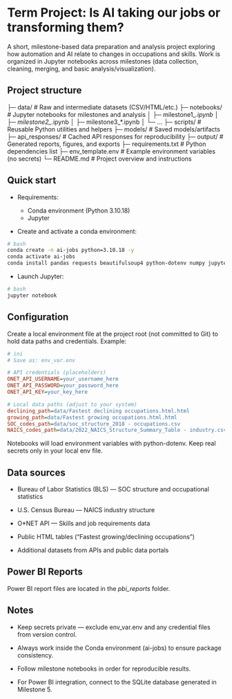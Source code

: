 # Term Project: Is AI taking our jobs or transforming them?
A short, milestone-based data preparation and analysis project exploring how automation and AI relate to changes in occupations and skills. Work is organized in Jupyter notebooks across milestones (data collection, cleaning, merging, and basic analysis/visualization).
## Project structure

├─ data/                 # Raw and intermediate datasets (CSV/HTML/etc.)
├─ notebooks/            # Jupyter notebooks for milestones and analysis
│  ├─ milestone1_*.ipynb
│  ├─ milestone2_*.ipynb
│  ├─ milestone3_*.ipynb
│  └─ ...
├─ scripts/              # Reusable Python utilities and helpers
├─ models/               # Saved models/artifacts
├─ api_responses/        # Cached API responses for reproducibility
├─ output/               # Generated reports, figures, and exports
├─ requirements.txt      # Python dependencies list
├─ env_template.env      # Example environment variables (no secrets)
└─ README.md             # Project overview and instructions

## Quick start
- Requirements:
    - Conda environment (Python 3.10.18)
    - Jupyter

- Create and activate a conda environment:
``` bash
# bash
conda create -n ai-jobs python=3.10.18 -y
conda activate ai-jobs
conda install pandas requests beautifulsoup4 python-dotenv numpy jupyter -y
```
- Launch Jupyter:
``` bash
# bash
jupyter notebook
```
## Configuration
Create a local environment file at the project root (not committed to Git) to hold data paths and credentials. Example:
``` ini
# ini
# Save as: env_var.env

# API credentials (placeholders)
ONET_API_USERNAME=your_username_here
ONET_API_PASSWORD=your_password_here
ONET_API_KEY=your_key_here

# Local data paths (adjust to your system)
declining_path=data/Fastest declining occupations.html.html
growing_path=data/Fastest growing occupations.html.html
SOC_codes_path=data/soc_structure_2018 - occupations.csv
NAICS_codes_path=data/2022_NAICS_Structure_Summary_Table - industry.csv
```
Notebooks will load environment variables with python-dotenv. Keep real secrets only in your local env file.
## Data sources
- Bureau of Labor Statistics (BLS) — SOC structure and occupational statistics

- U.S. Census Bureau — NAICS industry structure

- O*NET API — Skills and job requirements data

- Public HTML tables (“Fastest growing/declining occupations”)

- Additional datasets from APIs and public data portals

## Power BI Reports
Power BI report files are located in the *pbi_reports* folder.

## Notes
- Keep secrets private — exclude env_var.env and any credential files from version control.

- Always work inside the Conda environment (ai-jobs) to ensure package consistency.

- Follow milestone notebooks in order for reproducible results.

- For Power BI integration, connect to the SQLite database generated in Milestone 5.

